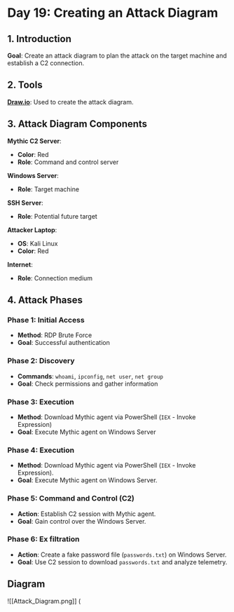 # Day 19: Creating an Attack Diagram

## 1. Introduction

**Goal**: Create an attack diagram to plan the attack on the target machine and establish a C2 connection.

## 2. Tools

**[Draw.io](https://www.draw.io/)**: Used to create the attack diagram.

## 3. Attack Diagram Components

**Mythic C2 Server**:

- **Color**: Red
- **Role**: Command and control server

**Windows Server**:

- **Role**: Target machine

**SSH Server**:

- **Role**: Potential future target

**Attacker Laptop**:

- **OS**: Kali Linux
- **Color**: Red

**Internet**:

- **Role**: Connection medium

## 4. Attack Phases

### Phase 1: Initial Access

- **Method**: RDP Brute Force
- **Goal**: Successful authentication

### Phase 2: Discovery

- **Commands**: `whoami`, `ipconfig`, `net user`, `net group`
- **Goal**: Check permissions and gather information

### Phase 3: Execution

- **Method**: Download Mythic agent via PowerShell (`IEX` - Invoke Expression)
- **Goal**: Execute Mythic agent on Windows Server

### Phase 4: Execution

- **Method**: Download Mythic agent via PowerShell (`IEX` - Invoke Expression).
- **Goal**: Execute Mythic agent on Windows Server.

### Phase 5: Command and Control (C2)

- **Action**: Establish C2 session with Mythic agent.
- **Goal**: Gain control over the Windows Server.

### Phase 6: Ex filtration

- **Action**: Create a fake password file (`passwords.txt`) on Windows Server.
- **Goal**: Use C2 session to download `passwords.txt` and analyze telemetry.

## Diagram

![[Attack_Diagram.png]]
(
